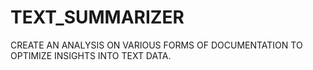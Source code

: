 # TEXT_SUMMARIZER
CREATE AN ANALYSIS ON VARIOUS FORMS OF DOCUMENTATION TO OPTIMIZE INSIGHTS INTO TEXT DATA.
